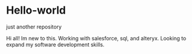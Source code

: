 # Hello-world
just another repository

Hi all! Im new to this. Working with salesforce, sql, and alteryx. Looking to expand my software development skills. 
